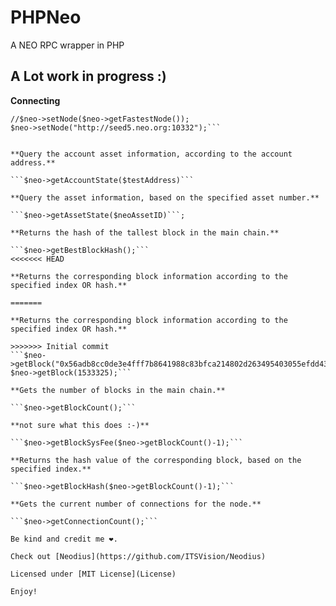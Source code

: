 # PHPNeo
A NEO RPC wrapper in PHP

## A Lot work in progress :)

**Connecting**
```$neo = new PHPNeo();
//$neo->setNode($neo->getFastestNode());
$neo->setNode("http://seed5.neo.org:10332");```


**Query the account asset information, according to the account address.**

```$neo->getAccountState($testAddress)```

**Query the asset information, based on the specified asset number.**

```$neo->getAssetState($neoAssetID)```;

**Returns the hash of the tallest block in the main chain.**

```$neo->getBestBlockHash();```
<<<<<<< HEAD

**Returns the corresponding block information according to the specified index OR hash.**

=======

**Returns the corresponding block information according to the specified index OR hash.**

>>>>>>> Initial commit
```$neo->getBlock("0x56adb8cc0de3e4fff7b8641988c83bfca214802d263495403055efdd437234c4");
$neo->getBlock(1533325);```

**Gets the number of blocks in the main chain.**

```$neo->getBlockCount();```

**not sure what this does :-)**

```$neo->getBlockSysFee($neo->getBlockCount()-1);```

**Returns the hash value of the corresponding block, based on the specified index.**

```$neo->getBlockHash($neo->getBlockCount()-1);```

**Gets the current number of connections for the node.**

```$neo->getConnectionCount();```

Be kind and credit me ❤️.

Check out [Neodius](https://github.com/ITSVision/Neodius)

Licensed under [MIT License](License)

Enjoy!
